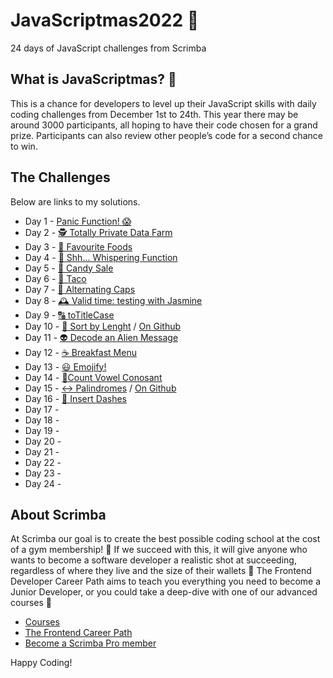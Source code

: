 # JavaScriptmas2022 🎄
24 days of JavaScript challenges from Scrimba

## What is JavaScriptmas? 🎁
This is a chance for developers to level up their JavaScript skills with daily coding challenges from December 1st to 24th. This year there may be around 3000 participants, all hoping to have their code chosen for a grand prize. Participants can also review other people’s code for a second chance to win.

## The Challenges

Below are links to my solutions.

- Day 1 - [Panic Function! 😱](https://juliendy.github.io/javascriptmas2022/Day1)
- Day 2 - [🕵️ Totally Private Data Farm](https://juliendy.github.io/javascriptmas2022/Day2)
- Day 3 - [🥐 Favourite Foods](https://juliendy.github.io/javascriptmas2022/Day3)
- Day 4 - [🤫 Shh... Whispering Function](https://juliendy.github.io/javascriptmas2022/Day4)
- Day 5 - [🍭 Candy Sale](https://juliendy.github.io/javascriptmas2022/Day5/)
- Day 6 - [🌮 Taco](https://juliendy.github.io/javascriptmas2022/Day6/)
- Day 7 - [🔡 Alternating Caps](https://juliendy.github.io/javascriptmas2022/Day7/)
- Day 8 - [🕰 Valid time: testing with Jasmine](https://scrimba.com/scrim/cof42479784434956b6b8815e)
- Day 9 - [🔠 toTitleCase](https://scrimba.com/scrim/co5d04646b20bae3cb452cc7f)
- Day 10 - [📏 Sort by Lenght](https://scrimba.com/scrim/co94c45a3a33d54f09845d5e8) / [On Github](https://juliendy.github.io/javascriptmas2022/Day10/)
- Day 11 - [👽 Decode an Alien Message](https://juliendy.github.io/javascriptmas2022/Day11/)
- Day 12 - [☕️ Breakfast Menu](https://juliendy.github.io/javascriptmas2022/Day12/)
- Day 13 - [😃 Emojify!](https://juliendy.github.io/javascriptmas2022/Day13/)
- Day 14 - [🧮Count Vowel Conosant](https://scrimba.com/scrim/co8a8498b9fa501c08d953097)
- Day 15 - [↔️ Palindromes](https://scrimba.com/scrim/co4c74cff803dfc2b120c6e2d) / [On Github](https://juliendy.github.io/javascriptmas2022/Day15/)
- Day 16 - [🤖 Insert Dashes](https://scrimba.com/scrim/co7fa4c57afdeca1b68541981)
- Day 17 - []()
- Day 18 - []()
- Day 19 - []()
- Day 20 - []()
- Day 21 - []()
- Day 22 - []()
- Day 23 - []()
- Day 24 - []()

## About Scrimba

At Scrimba our goal is to create the best possible coding school at the cost of a gym membership! 💜
If we succeed with this, it will give anyone who wants to become a software developer a realistic shot at succeeding, regardless of where they live and the size of their wallets 🎉
The Frontend Developer Career Path aims to teach you everything you need to become a Junior Developer, or you could take a deep-dive with one of our advanced courses 🚀

- [Courses](https://scrimba.com/allcourses)
- [The Frontend Career Path](https://scrimba.com/learn/frontend)
- [Become a Scrimba Pro member](https://scrimba.com/pricing)

Happy Coding!